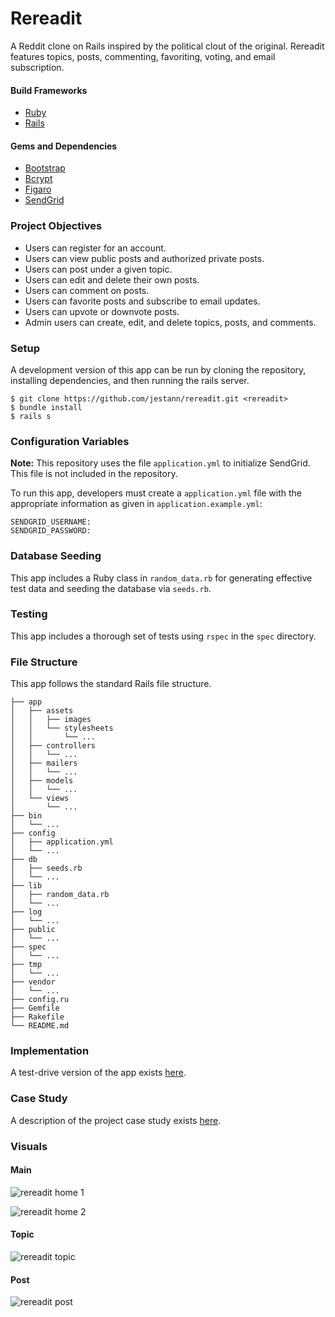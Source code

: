# Rereadit

A Reddit clone on Rails inspired by the political clout of the original. Rereadit features topics, posts, commenting, favoriting, voting, and email subscription.

#### Build Frameworks

- [Ruby](https://www.ruby-lang.org/)
- [Rails](http://rubyonrails.org/)

#### Gems and Dependencies

- [Bootstrap](http://getbootstrap.com/)
- [Bcrypt](https://rubygems.org/gems/bcrypt/)
- [Figaro](https://rubygems.org/gems/figaro/)
- [SendGrid](https://sendgrid.com/)

### Project Objectives

- Users can register for an account.
- Users can view public posts and authorized private posts.
- Users can post under a given topic.
- Users can edit and delete their own posts.
- Users can comment on posts.
- Users can favorite posts and subscribe to email updates.
- Users can upvote or downvote posts.
- Admin users can create, edit, and delete topics, posts, and comments.

### Setup

A development version of this app can be run by cloning the repository, installing dependencies, and then running the rails server.

```
$ git clone https://github.com/jestann/rereadit.git <rereadit>
$ bundle install
$ rails s
```

### Configuration Variables

**Note:** This repository uses the file `application.yml` to initialize SendGrid. This file is not included in the repository.

To run this app, developers must create a `application.yml` file with the appropriate information as given in `application.example.yml`:

```
SENDGRID_USERNAME:
SENDGRID_PASSWORD:
```

### Database Seeding

This app includes a Ruby class in `random_data.rb` for generating effective test data and seeding the database via `seeds.rb`.

### Testing

This app includes a thorough set of tests using `rspec` in the `spec` directory.

### File Structure

This app follows the standard Rails file structure.

```
├── app
│   ├── assets
│   │   ├── images
│   │   └── stylesheets
│   │       └── ...
│   ├── controllers
│   │   └── ...
│   ├── mailers
│   │   └── ...
│   ├── models
│   │   └── ...
│   └── views
│       └── ...
├── bin
│   └── ...
├── config
│   ├── application.yml
│   └── ...
├── db
│   ├── seeds.rb
│   └── ...
├── lib
│   ├── random_data.rb
│   └── ...
├── log
│   └── ...
├── public
│   └── ...
├── spec
│   └── ...
├── tmp
│   └── ...
├── vendor
│   └── ...
├── config.ru
├── Gemfile
├── Rakefile
└── README.md
```

### Implementation

A test-drive version of the app exists [here](https://jestann-rereadit.herokuapp.com).

### Case Study

A description of the project case study exists [here](http://jessbird.me/portfolio/rereadit.html).

### Visuals

#### Main

![rereadit home 1](app/assets/images/readme/front-1.jpg?raw=true "Rereadit Home 1")

![rereadit home 2](/app/assets/images/readme/front-2.jpg?raw=true "Rereadit Home 2")

#### Topic

![rereadit topic](./app/assets/images/readme/topic.jpg?raw=true "Rereadit Topic Example")

#### Post

![rereadit post](./app/assets/images/readme/post.jpg?raw=true "Rereadit Post Example")

